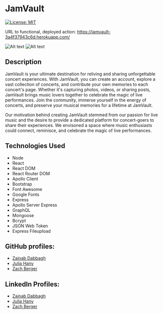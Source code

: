 # JamVault

[![License: MIT](https://img.shields.io/badge/License-MIT-yellow.svg)](https://opensource.org/licenses/MIT)

URL to functional, deployed action: https://jamvault-3a4f37943c6d.herokuapp.com/

![Alt text](assets/images/screenshot1.png)
![Alt text](assets/images/screenshot2.png)


## Description 

JamVault is your ultimate destination for reliving and sharing unforgettable concert experiences. With JamVault, you can create an account, explore a vast collection of concerts, and contribute your own memories to each concert's page. Whether it's capturing photos, videos, or sharing posts, JamVault brings music lovers together to celebrate the magic of live performances. Join the community, immerse yourself in the energy of concerts, and preserve your musical memories for a lifetime at JamVault.

Our motivation behind creating JamVault stemmed from our passion for live music and the desire to provide a dedicated platform for concert-goers to share their experiences. We envisoned a space where music enthusiasts could connect, reminisce, and celebrate the magic of live performances. 

## Technologies Used

- Node
- React
- React DOM
- React Router DOM
- Apollo Client
- Bootstrap
- Font Awesome
- Google Fonts
- Express
- Apollo Server Express
- GraphQL
- Mongoose
- Bcrypt
- JSON Web Token
- Express Fileupload

## GitHub profiles: 
- [Zainab Dabbagh](https://github.com/ZeeDabbagh)
- [Julia Hany](https://github.com/juliaghany)
- [Zach Berger](https://github.com/berman619)

## LinkedIn Profiles: 
- [Zainab Dabbagh](https://www.linkedin.com/in/zaldabbagh/)
- [Julia Hany](https://www.linkedin.com/in/julia-hany-41224626b/)
- [Zach Berger](https://www.linkedin.com/in/zachhberger/)